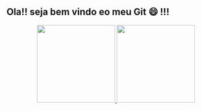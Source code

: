 ## Ola!! seja bem vindo eo meu Git 😄 !!!

<div align="center">  
  <a href="https://github.com/JuanLacorteDev">
  <img height="180em" width="180em" src="https://github-readme-stats.vercel.app/api?username=JuanLacorteDev&show_icons=true&theme=dracula&include_all_commits=true&count_private=true"/>
  <img height="180em" width="180em" src="https://github-readme-stats.vercel.app/api/top-langs/?username=JuanLacorteDev&layout=compact&langs_count=7&theme=dracula"/>
</div>
